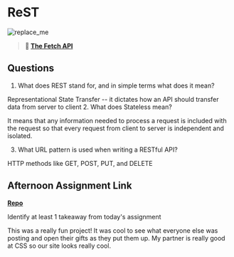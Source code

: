 # ReST

![replace_me](https://codeworks.blob.core.windows.net/public/assets/img/illustrations/placeholder.svg)

> **📖 [The Fetch API](https://codeworksacademy.com/fs-student-guide/resources/wk4/04-Fetch)**

## Questions

1. What does REST stand for, and in simple terms what does it mean?

Representational State Transfer -- it dictates how an API should transfer data from server to client 
2. What does Stateless mean?

It means that any information needed to process a request is included with the request so that every request from client to server is independent and isolated.

3. What URL pattern is used when writing a RESTful API?

HTTP methods like GET, POST, PUT, and DELETE

## Afternoon Assignment Link

**[Repo](https://github.com/tebazele/gifted-gifs)**

Identify at least 1 takeaway from today's assignment

This was a really fun project! It was cool to see what everyone else was posting and open their gifts as they put them up. My partner is really good at CSS so our site looks really cool. 
